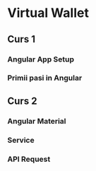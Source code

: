 # Virtual Wallet
## Curs 1
### Angular App Setup
### Primii pasi in Angular

## Curs 2
### Angular Material
### Service
### API Request
